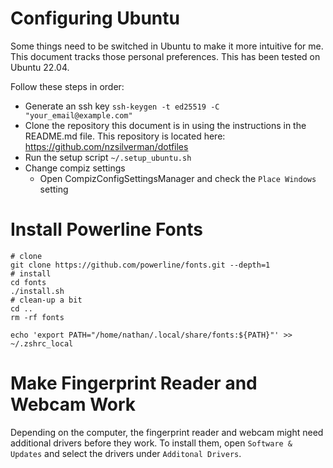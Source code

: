 # Configuring Ubuntu

Some things need to be switched in Ubuntu to make it more intuitive for me.
This document tracks those personal preferences. This has been tested on Ubuntu 22.04.

Follow these steps in order:
* Generate an ssh key `ssh-keygen -t ed25519 -C "your_email@example.com"`
* Clone the repository this document is in using the instructions in the README.md file.
  This repository is located here: https://github.com/nzsilverman/dotfiles
* Run the setup script `~/.setup_ubuntu.sh`
* Change compiz settings
  - Open CompizConfigSettingsManager and check the `Place Windows` setting

# Install Powerline Fonts
```
# clone
git clone https://github.com/powerline/fonts.git --depth=1
# install
cd fonts
./install.sh
# clean-up a bit
cd ..
rm -rf fonts

echo 'export PATH="/home/nathan/.local/share/fonts:${PATH}"' >> ~/.zshrc_local
```

# Make Fingerprint Reader and Webcam Work
Depending on the computer, the fingerprint reader and webcam might need additional drivers before they work.
To install them, open `Software & Updates` and select the drivers under `Additonal Drivers`.
